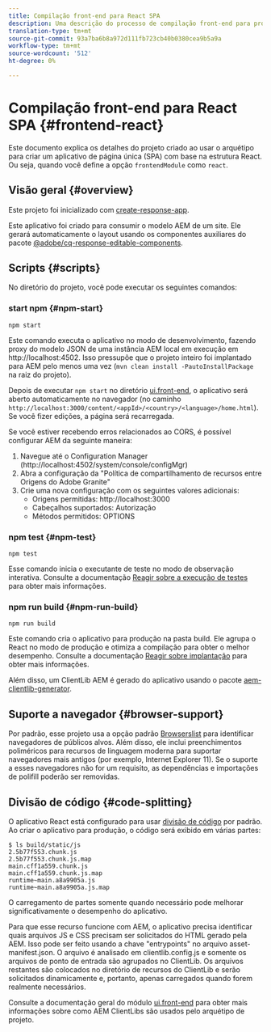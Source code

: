```yaml
---
title: Compilação front-end para React SPA
description: Uma descrição do processo de compilação front-end para projetos de SPA baseados em React
translation-type: tm+mt
source-git-commit: 93a7ba6b8a972d111fb723cb40b0380cea9b5a9a
workflow-type: tm+mt
source-wordcount: '512'
ht-degree: 0%

---
```



# Compilação front-end para React SPA {#frontend-react}

Este documento explica os detalhes do projeto criado ao usar o arquétipo para criar um aplicativo de página única (SPA) com base na estrutura React. Ou seja, quando você define a opção `frontendModule` como `react`.

## Visão geral {#overview}

Este projeto foi inicializado com [create-response-app](https://github.com/facebook/create-react-app).

Este aplicativo foi criado para consumir o modelo AEM de um site. Ele gerará automaticamente o layout usando os componentes auxiliares do pacote [@adobe/cq-response-editable-components](https://www.npmjs.com/package/@adobe/cq-react-editable-components).

## Scripts {#scripts}

No diretório do projeto, você pode executar os seguintes comandos:

### start npm {#npm-start}

```
npm start
```

Este comando executa o aplicativo no modo de desenvolvimento, fazendo proxy do modelo JSON de uma instância AEM local em execução em http://localhost:4502. Isso pressupõe que o projeto inteiro foi implantado para AEM pelo menos uma vez (`mvn clean install -PautoInstallPackage` na raiz do projeto).

Depois de executar `npm start` no diretório [ui.front-end](uifrontend.md), o aplicativo será aberto automaticamente no navegador (no caminho `http://localhost:3000/content/<appId>/<country>/<language>/home.html`). Se você fizer edições, a página será recarregada.

Se você estiver recebendo erros relacionados ao CORS, é possível configurar AEM da seguinte maneira:

1. Navegue até o Configuration Manager (http://localhost:4502/system/console/configMgr)
1. Abra a configuração da &quot;Política de compartilhamento de recursos entre Origens do Adobe Granite&quot;
1. Crie uma nova configuração com os seguintes valores adicionais:
   * Origens permitidas: http://localhost:3000
   * Cabeçalhos suportados: Autorização
   * Métodos permitidos: OPTIONS

### npm test {#npm-test}

```
npm test
```

Esse comando inicia o executante de teste no modo de observação interativa. Consulte a documentação [Reagir sobre a execução de testes](https://facebook.github.io/create-react-app/docs/running-tests) para obter mais informações.

### npm run build {#npm-run-build}

```
npm run build
```

Este comando cria o aplicativo para produção na pasta build. Ele agrupa o React no modo de produção e otimiza a compilação para obter o melhor desempenho. Consulte a documentação [Reagir sobre implantação](https://facebook.github.io/create-react-app/docs/deployment) para obter mais informações.

Além disso, um ClientLib AEM é gerado do aplicativo usando o pacote [aem-clientlib-generator](https://github.com/wcm-io-frontend/aem-clientlib-generator).

## Suporte a navegador {#browser-support}

Por padrão, esse projeto usa a opção padrão [Browserslist](https://github.com/browserslist/browserslist) para identificar navegadores de públicos alvos. Além disso, ele inclui preenchimentos poliméricos para recursos de linguagem moderna para suportar navegadores mais antigos (por exemplo, Internet Explorer 11). Se o suporte a esses navegadores não for um requisito, as dependências e importações de polifill poderão ser removidas.

## Divisão de código {#code-splitting}

O aplicativo React está configurado para usar [divisão de código](https://webpack.js.org/guides/code-splitting) por padrão. Ao criar o aplicativo para produção, o código será exibido em várias partes:

```
$ ls build/static/js
2.5b77f553.chunk.js
2.5b77f553.chunk.js.map
main.cff1a559.chunk.js
main.cff1a559.chunk.js.map
runtime~main.a8a9905a.js
runtime~main.a8a9905a.js.map
```

O carregamento de partes somente quando necessário pode melhorar significativamente o desempenho do aplicativo.

Para que esse recurso funcione com AEM, o aplicativo precisa identificar quais arquivos JS e CSS precisam ser solicitados do HTML gerado pela AEM. Isso pode ser feito usando a chave &quot;entrypoints&quot; no arquivo asset-manifest.json. O arquivo é analisado em clientlib.config.js e somente os arquivos de ponto de entrada são agrupados no ClientLib. Os arquivos restantes são colocados no diretório de recursos do ClientLib e serão solicitados dinamicamente e, portanto, apenas carregados quando forem realmente necessários.

Consulte a documentação geral do módulo [ui.front-end](uifrontend.md#clientlibs) para obter mais informações sobre como AEM ClientLibs são usados pelo arquétipo de projeto.
